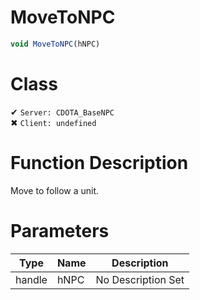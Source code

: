 # MoveToNPC
```js
void MoveToNPC(hNPC)
```
# Class
✔ `Server: CDOTA_BaseNPC`  
✖ `Client: undefined`  

# Function Description
Move to follow a unit.
# Parameters
Type|Name|Description
--|--|--
handle|hNPC|No Description Set
